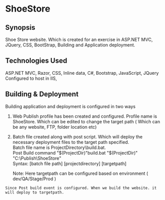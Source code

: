 # ShoeStore

## Synopsis

Shoe Store website. Which is created for an exercise in ASP.NET MVC, JQuery, CSS, BootStrap, Building and Application deployment.

## Technologies Used

 ASP.NET MVC, Razor, CSS, Inline data, C#, Bootstrap, JavaScript, JQuery Configured to host in IIS, 


## Building & Deployment

Building application and deployment is configured in two ways
  1. Web Publish profile has been created and configured. Profile name is ShoeStore. Which can be edited to change the target path ( Which can be any website, FTP, folder location etc)
  2. Batch file created along with post script. Which will deploy the necessary deployment files to the target path specified.    
    Batch file name is ProjectDirectory\build.bat.    
    Post Build command "$(ProjectDir)"build.bat  "$(ProjectDir)" "C:\Publish\ShoeStore\"     
    Syntax: 
        [batch file path]  [projectdirectory] [targetpath]
     
     Note: Here targetpath can be configured based on environment ( dev/QA/Stage/Prod )
  
    Since Post build event is configured. When we build the website. it will deploy to targetpath. 
   
   
   
